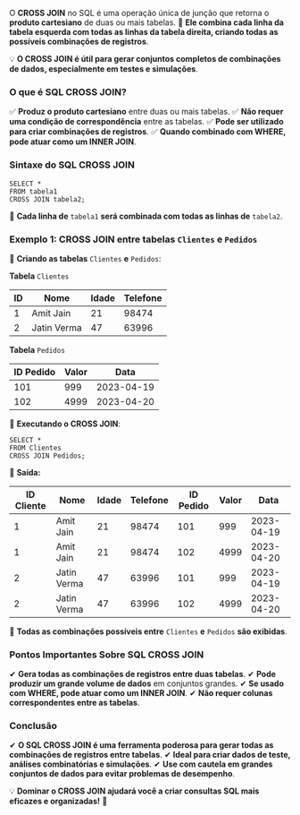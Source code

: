 O **CROSS JOIN** no SQL é uma operação única de junção que retorna o **produto cartesiano** de duas ou mais tabelas. 
📌 **Ele combina cada linha da tabela esquerda com todas as linhas da tabela direita, criando todas as possíveis combinações de registros**.

💡 **O CROSS JOIN é útil para gerar conjuntos completos de combinações de dados, especialmente em testes e simulações**.

### **O que é SQL CROSS JOIN?**

✅ **Produz o produto cartesiano** entre duas ou mais tabelas. 
✅ **Não requer uma condição de correspondência** entre as tabelas. 
✅ **Pode ser utilizado para criar combinações de registros**. 
✅ **Quando combinado com WHERE, pode atuar como um INNER JOIN**.

### **Sintaxe do SQL CROSS JOIN**

```
SELECT *  
FROM tabela1  
CROSS JOIN tabela2;
```

📌 **Cada linha de** `tabela1` **será combinada com todas as linhas de** `tabela2`.

### **Exemplo 1: CROSS JOIN entre tabelas** `Clientes` **e** `Pedidos`

📌 **Criando as tabelas** `Clientes` **e** `Pedidos`:

**Tabela** `Clientes`

|**ID**|**Nome**|**Idade**|**Telefone**|
|---|---|---|---|
|1|Amit Jain|21|98474|
|2|Jatin Verma|47|63996|

**Tabela** `Pedidos`

|**ID Pedido**|**Valor**|**Data**|
|---|---|---|
|101|999|2023-04-19|
|102|4999|2023-04-20|

📌 **Executando o CROSS JOIN**:

```
SELECT *  
FROM Clientes  
CROSS JOIN Pedidos;
```

🔹 **Saída:**

|**ID Cliente**|**Nome**|**Idade**|**Telefone**|**ID Pedido**|**Valor**|**Data**|
|---|---|---|---|---|---|---|
|1|Amit Jain|21|98474|101|999|2023-04-19|
|1|Amit Jain|21|98474|102|4999|2023-04-20|
|2|Jatin Verma|47|63996|101|999|2023-04-19|
|2|Jatin Verma|47|63996|102|4999|2023-04-20|

📌 **Todas as combinações possíveis entre** `Clientes` **e** `Pedidos` **são exibidas**.

### **Pontos Importantes Sobre SQL CROSS JOIN**

✔ **Gera todas as combinações de registros entre duas tabelas**. 
✔ **Pode produzir um grande volume de dados** em conjuntos grandes. 
✔ **Se usado com WHERE, pode atuar como um INNER JOIN**. 
✔ **Não requer colunas correspondentes entre as tabelas**.

### **Conclusão**

✔ **O SQL CROSS JOIN é uma ferramenta poderosa para gerar todas as combinações de registros entre tabelas**. 
✔ **Ideal para criar dados de teste, análises combinatórias e simulações**. 
✔ **Use com cautela em grandes conjuntos de dados para evitar problemas de desempenho**.

💡 **Dominar o CROSS JOIN ajudará você a criar consultas SQL mais eficazes e organizadas!** 🚀
